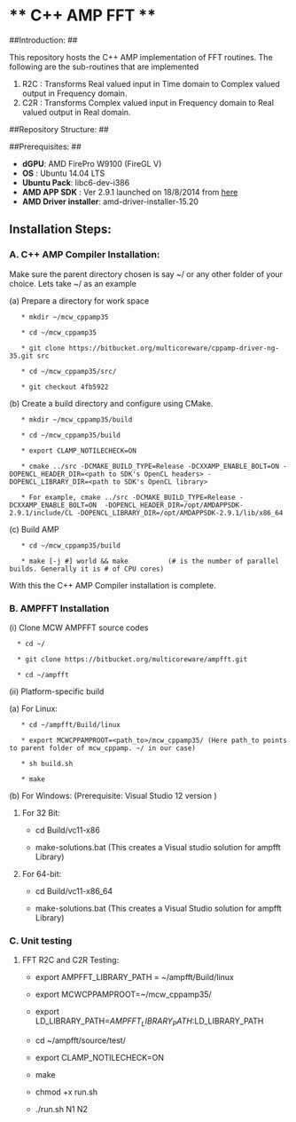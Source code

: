 # ** C++ AMP FFT ** #

##Introduction: ##

This repository hosts the C++ AMP implementation of FFT routines. The following are the sub-routines that are implemented

1. R2C : Transforms Real valued input in Time domain to Complex valued output in Frequency domain.
2. C2R : Transforms Complex valued input in Frequency domain to Real valued output in Real domain.


##Repository Structure: ##

##Prerequisites: ##
* **dGPU**:  AMD FirePro W9100 (FireGL V)
* **OS** : Ubuntu 14.04 LTS
* **Ubuntu Pack**: libc6-dev-i386
* **AMD APP SDK** : Ver 2.9.1 launched on 18/8/2014 from [here](http://developer.amd.com/tools-and-sdks/opencl-zone/amd-accelerated-parallel-processing-app-sdk/)
* **AMD Driver installer**: amd-driver-installer-15.20


## Installation Steps:

### A. C++ AMP Compiler Installation: 

Make sure the parent directory chosen is say ~/ or any other folder of your choice. Lets take ~/ as an example

  (a) Prepare a directory for work space

       * mkdir ~/mcw_cppamp35

       * cd ~/mcw_cppamp35

       * git clone https://bitbucket.org/multicoreware/cppamp-driver-ng-35.git src

       * cd ~/mcw_cppamp35/src/

       * git checkout 4fb5922

  (b) Create a build directory and configure using CMake.

       * mkdir ~/mcw_cppamp35/build

       * cd ~/mcw_cppamp35/build

       * export CLAMP_NOTILECHECK=ON

       * cmake ../src -DCMAKE_BUILD_TYPE=Release -DCXXAMP_ENABLE_BOLT=ON -DOPENCL_HEADER_DIR=<path to SDK's OpenCL headers> -DOPENCL_LIBRARY_DIR=<path to SDK's OpenCL library> 
  
       * For example, cmake ../src -DCMAKE_BUILD_TYPE=Release -DCXXAMP_ENABLE_BOLT=ON  -DOPENCL_HEADER_DIR=/opt/AMDAPPSDK-2.9.1/include/CL -DOPENCL_LIBRARY_DIR=/opt/AMDAPPSDK-2.9.1/lib/x86_64


  (c) Build AMP

       * cd ~/mcw_cppamp35/build

       * make [-j #] world && make          (# is the number of parallel builds. Generally it is # of CPU cores)

With this the C++ AMP Compiler installation is complete.

### B. AMPFFT Installation

(i) Clone MCW AMPFFT source codes

      * cd ~/
   
      * git clone https://bitbucket.org/multicoreware/ampfft.git 

      * cd ~/ampfft

(ii) Platform-specific build

(a) For Linux:

       * cd ~/ampfft/Build/linux
       
       * export MCWCPPAMPROOT=<path_to>/mcw_cppamp35/ (Here path_to points to parent folder of mcw_cppamp. ~/ in our case)

       * sh build.sh

       * make

(b)  For Windows: (Prerequisite: Visual Studio 12 version )

1. For 32 Bit:

     * cd Build/vc11-x86

     * make-solutions.bat (This creates a Visual studio solution for ampfft Library) 

 2. For 64-bit:

     * cd Build/vc11-x86_64

     * make-solutions.bat (This creates a Visual Studio solution for ampfft Library)


### C. Unit testing

1. FFT R2C and C2R Testing: 

     * export AMPFFT_LIBRARY_PATH = ~/ampfft/Build/linux
     
     * export MCWCPPAMPROOT=~/mcw_cppamp35/
     
     * export LD_LIBRARY_PATH=$AMPFFT_LIBRARY_PATH:$LD_LIBRARY_PATH
     
     * cd ~/ampfft/source/test/

     * export CLAMP_NOTILECHECK=ON
     
     * make
     
     * chmod +x run.sh

     * ./run.sh N1 N2